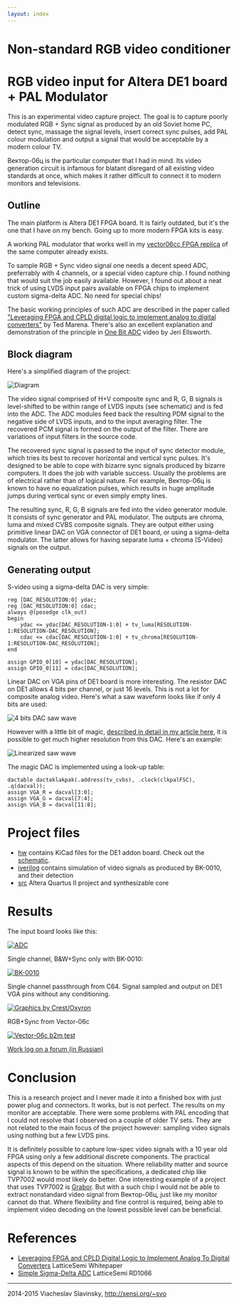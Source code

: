 ```yaml
---
layout: index
---
```


# Non-standard RGB video conditioner
RGB video input for Altera DE1 board + PAL Modulator
====================================================
This is an experimental video capture project. 
The goal is to capture poorly modulated RGB + Sync signal as produced by an old Soviet home PC,
detect sync, massage the signal levels, insert correct sync pulses, add PAL colour modulation
and output a signal that would be acceptable by a modern colour TV.

Вектор-06ц is the particular computer that I had in mind. Its video generation circuit is
infamous for blatant disregard of all existing video standards at once, which makes it
rather difficult to connect it to modern monitors and televisions.

Outline
-------
The main platform is Altera DE1 FPGA board. It is fairly outdated, but it's the one that I have
on my bench. Going up to more modern FPGA kits is easy.

A working PAL modulator that works well in my [vector06cc FPGA
replica](https://github.com/svofski/vector06cc) of the same computer already exists.

To sample RGB + Sync video signal one needs a decent speed ADC, preferrably with 4 channels,
or a special video capture chip. I found nothing that would suit the job easily available.
However, I found out about a neat trick of using LVDS input pairs available on FPGA chips
to implement custom sigma-delta ADC. No need for special chips!

The basic working principles of such ADC are described in the paper called
["Leveraging FPGA and CPLD digital logic to implement analog to digital converters"](http://www.embedded.com/design/configurable-systems/4008891/Leveraging-FPGA-and-CPLD-digital-logic-to-implement-analog-to-digital-converters) 
by Ted Marena. There's also an excellent explanation and demonstration of the principle in [One Bit ADC](http://www.youtube.com/watch?v=DTCtx9eNHXE)
video by Jeri Ellsworth.

Block diagram
-------------
Here's a simplified diagram of the project:

![Diagram](/screenshots/diagram.png)

The video signal comprised of H+V composite sync and R, G, B signals is level-shifted to be within
range of LVDS inputs (see schematic) and is fed into the ADC. The ADC modules feed back the resulting
PDM signal to the negative side of LVDS inputs, and to the input averaging filter. The recovered
PCM signal is formed on the output of the filter. There are variations of input filters in the source code.

The recovered sync signal is passed to the input of sync detector module, which tries its best to 
recover horizontal and vertical sync pulses. It's designed to be able to cope with bizarre sync signals
produced by bizarre computers. It does the job with variable success. Usually the problems are of electrical
rather than of logical nature. For example, Вектор-06ц is known to have no equalization pulses, which
results in huge amplitude jumps during vertical sync or even simply empty lines.

The resulting sync, R, G, B signals are fed into the video generator module. It consists of sync generator
and PAL modulator. The outputs are chroma, luma and mixed CVBS composite signals. They are output either
using primitive linear DAC on VGA connector of DE1 board, or using a sigma-delta modulator. The latter
allows for having separate luma + chroma (S-Video) signals on the output. 

Generating output
-----------------
S-video using a sigma-delta DAC is very simple:
```
reg [DAC_RESOLUTION:0] ydac;
reg [DAC_RESOLUTION:0] cdac;
always @(posedge clk_out)
begin
    ydac <= ydac[DAC_RESOLUTION-1:0] + tv_luma[RESOLUTION-1:RESOLUTION-DAC_RESOLUTION]; 
    cdac <= cdac[DAC_RESOLUTION-1:0] + tv_chroma[RESOLUTION-1:RESOLUTION-DAC_RESOLUTION]; 
end

assign GPIO_0[10] = ydac[DAC_RESOLUTION];
assign GPIO_0[11] = cdac[DAC_RESOLUTION];
```

Linear DAC on VGA pins of DE1 board is more interesting. The resistor DAC on DE1 allows 4 bits per channel,
or just 16 levels. This is not a lot for composite analog video. Here's what a saw waveform looks like
if only 4 bits are used:

![4 bits DAC saw wave](/screenshots/4-bits-RGB-all-equal.jpg) 

However with a little bit of magic, [described in detail in my article here](http://sensi.org/~svo/de1videodac/),
it is possible to get much higher resolution from this DAC. Here's an example:

![Linearized saw wave](/screenshots/linearized.jpg)

The magic DAC is implemented using a look-up table:
```
dactable dactaklakpak(.address(tv_cvbs), .clock(clkpalFSC), .q(dacval));
assign VGA_R = dacval[3:0];
assign VGA_G = dacval[7:4];
assign VGA_B = dacval[11:8];
```


Project files
=============
 * [hw](hw) contains KiCad files for the DE1 addon board. Check out the [schematic](hw/videoadc.pdf).
 * [iverilog](iverilog) contains simulation of video signals as produced by BK-0010, and their detection
 * [src](src) Altera Quartus II project and synthesizable core

Results
=======
The input board looks like this:

[![ADC](https://farm4.staticflickr.com/3851/14707757370_ebe90085c4_n.jpg)](https://www.flickr.com/photos/svofski/14707757370/)


Single channel, B&W+Sync only with BK-0010:

[![BK-0010](https://farm4.staticflickr.com/3897/14770105076_e5189985cd_m.jpg)](https://www.flickr.com/photos/svofski/14770105076/)

Single channel passthrough from C64. Signal sampled and output on DE1 VGA pins without any conditioning.

[![Graphics by Crest/Oxyron](https://farm4.staticflickr.com/3893/14606473808_44bb70ef14_m.jpg)](https://www.flickr.com/photos/svofski/14606473808/)

RGB+Sync from Vector-06c

[![Vector-06c b2m test](https://farm6.staticflickr.com/5581/14721995768_ecebc7f1ab_n.jpg)](https://www.flickr.com/photos/svofski/14721995768/)

[Work log on a forum (in Russian)](http://zx-pk.ru/showthread.php?t=23833)

Conclusion
==========
This is a research project and I never made it into a finished box with just power plug
and connectors. It works, but is not perfect. The results on my monitor are acceptable.
There were some problems with PAL encoding that I could not resolve that I observed on a couple of older TV sets. 
They are not related to the main focus of the project however: sampling video signals using nothing but a few LVDS pins.

It is definitely possible to capture low-spec video signals with a 10 year old FPGA using
only a few additional discrete components. The practical aspects of this
depend on the situation. Where reliability matter and source signal is known to be
within the specifications, a dedicated chip
like TVP7002 would most likely do better. One interesting example of a project that uses TVP7002
is [Grabor](http://www.rpg.fi/desaster/blog/2013/04/19/vga-framegrabbing-with-tvp7002/).
But with a such chip I would not be able to extract nonstandard 
video signal from Вектор-06ц, just like my monitor cannot do that. Where flexibility and fine control is
required, being able to implement video decoding on the lowest possible level can be beneficial.

References
==========
 - [Leveraging FPGA and CPLD Digital Logic to Implement Analog To Digital Converters](/whitepapers/CreatingAnADCUsingFPGAResources.PDF) LatticeSemi Whitepaper
 - [Simple Sigma-Delta ADC](/whitepapers/SimpleSigmaDeltaADCDocumentation.PDF) LatticeSemi RD1066


-------

2014-2015 Viacheslav Slavinsky, http://sensi.org/~svo


